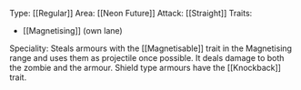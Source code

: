 Type: [[Regular]]
Area: [[Neon Future]]
Attack: [[Straight]]
Traits:
- [[Magnetising]] (own lane)

Speciality: Steals armours with the [[Magnetisable]] trait in the Magnetising range and uses them as projectile once possible. It deals damage to both the zombie and the armour. Shield type armours have the [[Knockback]] trait.